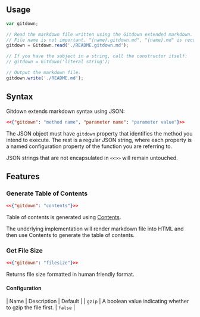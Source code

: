 ## Usage

```js
var gitdown;

// Read the markdown file written using the Gitdown extended markdown.
// File name is not important. "{name}.gitdown.md", "{name}.md" is recommended convention.
gitdown = Gitdown.read('./README.gitdown.md');

// If you have the subject in a string, call the constructor itself:
// gitdown = Gitdown('literal string');

// Output the markdown file.
gitdown.write('./README.md');
```

## Syntax

Gitdown extends markdown syntax using JSON:

```json
<<{"gitdown": "method name", "parameter name": "parameter value"}>>
```

The JSON object must have `gitdown` property that identifies the method you intend to execute. The rest is a regular JSON string, where each property is a named configuration property of the function you are referring to.

JSON strings that are not encapsulated in `<<>>` will remain untouched.

## Features

### Generate Table of Contents

```json
<<{"gitdown": "contents"}>>
```

Table of contents is generated using [Contents](https://github.com/gajus/contents).

The underlying implementation will render markdown file into HTML and then use Contents to generate the table of contents.

### Get File Size

```json
<<{"gitdown": "filesize"}>>
```

Returns file size formatted in human friendly format.

#### Configuration

| Name | Description | Default |
| `gzip` | A boolean value indicating whether to gzip the file first. | `false` |